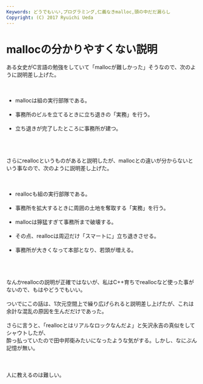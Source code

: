 ```yaml
---
Keywords: どうでもいい,プログラミング,仁義なきmalloc,頭の中だだ漏らし
Copyright: (C) 2017 Ryuichi Ueda
---
```


# mallocの分かりやすくない説明
ある女史がC言語の勉強をしていて「mallocが難しかった」そうなので、次のように説明差し上げた。<br />
<br />
<ul><br />
	<li>mallocは組の実行部隊である。</li><br />
	<li>事務所のビルを立てるときに立ち退きの「実務」を行う。</li><br />
	<li>立ち退きが完了したところに事務所が建つ。</li><br />
</ul><br />
<br />
さらにreallocというものがあると説明したが、mallocとの違いが分からないという事なので、次のように説明差し上げた。<br />
<br />
<ul><br />
	<li>reallocも組の実行部隊である。</li><br />
	<li>事務所を拡大するときに周囲の土地を奪取する「実務」を行う。</li><br />
	<li>mallocは獰猛すぎて事務所まで破壊する。</li><br />
	<li>その点、reallocは周辺だけ「スマートに」立ち退きさせる。</li><br />
	<li>事務所が大きくなって本部となり、若頭が増える。</li><br />
</ul><br />
<br />
なんかreallocの説明が正確ではないが、私はC++育ちでreallocなど使った事がないので、もはやどうでもいい。<br />
<br />
ついでにこの話は、1次元空間上で繰り広げられると説明差し上げたが、これは余計な混乱の原因を生んだだけであった。<br />
<br />
さらに言うと、「reallocとはリアルなロックなんだよ」と矢沢永吉の真似をしてシャウトしたが、<br />
酔っ払っていたので田中邦衛みたいになったような気がする。しかし、なにぶん記憶が無い。<br />
<br />
<br />
<br />
人に教えるのは難しい。
